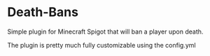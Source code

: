 # Death-Bans

Simple plugin for Minecraft Spigot that will ban a player upon death.

The plugin is pretty much fully customizable using the config.yml
